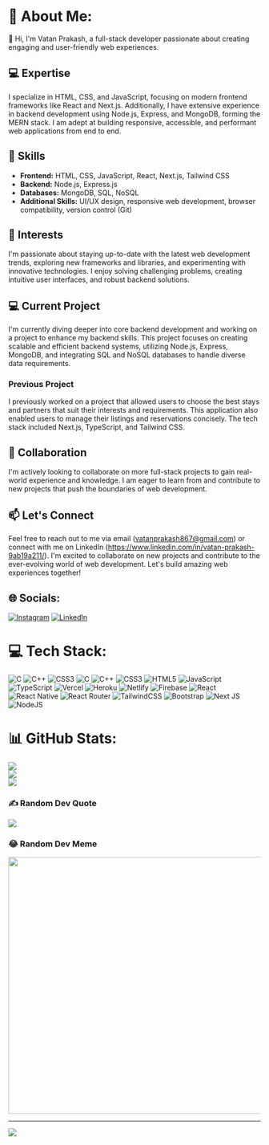 # 💫 About Me:
👋 Hi, I'm Vatan Prakash, a full-stack developer passionate about creating engaging and user-friendly web experiences.

## 💻 Expertise
I specialize in HTML, CSS, and JavaScript, focusing on modern frontend frameworks like React and Next.js. Additionally, I have extensive experience in backend development using Node.js, Express, and MongoDB, forming the MERN stack. I am adept at building responsive, accessible, and performant web applications from end to end.

## 🔧 Skills
- **Frontend:** HTML, CSS, JavaScript, React, Next.js, Tailwind CSS
- **Backend:** Node.js, Express.js
- **Databases:** MongoDB, SQL, NoSQL
- **Additional Skills:** UI/UX design, responsive web development, browser compatibility, version control (Git)

## 🌟 Interests
I'm passionate about staying up-to-date with the latest web development trends, exploring new frameworks and libraries, and experimenting with innovative technologies. I enjoy solving challenging problems, creating intuitive user interfaces, and robust backend solutions.

## 💻 Current Project
I'm currently diving deeper into core backend development and working on a project to enhance my backend skills. This project focuses on creating scalable and efficient backend systems, utilizing Node.js, Express, MongoDB, and integrating SQL and NoSQL databases to handle diverse data requirements.

### Previous Project
I previously worked on a project that allowed users to choose the best stays and partners that suit their interests and requirements. This application also enabled users to manage their listings and reservations concisely. The tech stack included Next.js, TypeScript, and Tailwind CSS.

## 🚀 Collaboration
I'm actively looking to collaborate on more full-stack projects to gain real-world experience and knowledge. I am eager to learn from and contribute to new projects that push the boundaries of web development.

## 📫 Let's Connect
Feel free to reach out to me via email (vatanprakash867@gmail.com) or connect with me on LinkedIn (https://www.linkedin.com/in/vatan-prakash-9ab19a211/). I'm excited to collaborate on new projects and contribute to the ever-evolving world of web development. Let's build amazing web experiences together!


## 🌐 Socials:
[![Instagram](https://img.shields.io/badge/Instagram-%23E4405F.svg?logo=Instagram&logoColor=white)](https://instagram.com/vatan-srivastava) [![LinkedIn](https://img.shields.io/badge/LinkedIn-%230077B5.svg?logo=linkedin&logoColor=white)](
https://www.linkedin.com/in/vatan-prakash-9ab19a211/)
# 💻 Tech Stack:
![C](https://img.shields.io/badge/c-%2300599C.svg?style=for-the-badge&logo=c&logoColor=white) ![C++](https://img.shields.io/badge/c++-%2300599C.svg?style=for-the-badge&logo=c%2B%2B&logoColor=white) ![CSS3](https://img.shields.io/badge/css3-%231572B6.svg?style=for-the-badge&logo=css3&logoColor=white) ![C](https://img.shields.io/badge/c-%2300599C.svg?style=for-the-badge&logo=c&logoColor=white) ![C++](https://img.shields.io/badge/c++-%2300599C.svg?style=for-the-badge&logo=c%2B%2B&logoColor=white) ![CSS3](https://img.shields.io/badge/css3-%231572B6.svg?style=for-the-badge&logo=css3&logoColor=white) ![HTML5](https://img.shields.io/badge/html5-%23E34F26.svg?style=for-the-badge&logo=html5&logoColor=white) ![JavaScript](https://img.shields.io/badge/javascript-%23323330.svg?style=for-the-badge&logo=javascript&logoColor=%23F7DF1E) ![TypeScript](https://img.shields.io/badge/typescript-%23007ACC.svg?style=for-the-badge&logo=typescript&logoColor=white) ![Vercel](https://img.shields.io/badge/vercel-%23000000.svg?style=for-the-badge&logo=vercel&logoColor=white) ![Heroku](https://img.shields.io/badge/heroku-%23430098.svg?style=for-the-badge&logo=heroku&logoColor=white) ![Netlify](https://img.shields.io/badge/netlify-%23000000.svg?style=for-the-badge&logo=netlify&logoColor=#00C7B7) ![Firebase](https://img.shields.io/badge/firebase-%23039BE5.svg?style=for-the-badge&logo=firebase) ![React](https://img.shields.io/badge/react-%2320232a.svg?style=for-the-badge&logo=react&logoColor=%2361DAFB) ![React Native](https://img.shields.io/badge/react_native-%2320232a.svg?style=for-the-badge&logo=react&logoColor=%2361DAFB) ![React Router](https://img.shields.io/badge/React_Router-CA4245?style=for-the-badge&logo=react-router&logoColor=white) ![TailwindCSS](https://img.shields.io/badge/tailwindcss-%2338B2AC.svg?style=for-the-badge&logo=tailwind-css&logoColor=white) ![Bootstrap](https://img.shields.io/badge/bootstrap-%23563D7C.svg?style=for-the-badge&logo=bootstrap&logoColor=white) ![Next JS](https://img.shields.io/badge/Next-black?style=for-the-badge&logo=next.js&logoColor=white) ![NodeJS](https://img.shields.io/badge/node.js-6DA55F?style=for-the-badge&logo=node.js&logoColor=white)
# 📊 GitHub Stats:
![](https://github-readme-stats.vercel.app/api?username=vatan-prakash&theme=tokyonight&hide_border=false&include_all_commits=false&count_private=false)<br/>
![](https://github-readme-streak-stats.herokuapp.com/?user=vatan-prakash&theme=tokyonight&hide_border=false)<br/>
![](https://github-readme-stats.vercel.app/api/top-langs/?username=vatan-prakash&theme=tokyonight&hide_border=false&include_all_commits=false&count_private=false&layout=compact)

### ✍️ Random Dev Quote
![](https://quotes-github-readme.vercel.app/api?type=horizontal&theme=radical)

### 😂 Random Dev Meme
<img src="https://rm.up.railway.app/" width="512px"/>

---
[![](https://visitcount.itsvg.in/api?id=vatan-prakash&icon=0&color=0)](https://visitcount.itsvg.in)

<!-- Proudly created with GPRM ( https://gprm.itsvg.in ) -->
